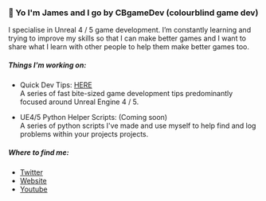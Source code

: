 ### 👋 Yo I'm James and I go by CBgameDev (colourblind game dev)

I specialise in Unreal 4 / 5 game development. 
I’m constantly learning and trying to improve my skills so that I can make better games
and I want to share what I learn with other people to help them make better games too.

##### Things I'm working on:

* Quick Dev Tips: [HERE](https://www.youtube.com/playlist?list=PLp4q8fDG7WcAMTerQyWnBD5ahpSTLjbiU)
<br /> A series of fast bite-sized game development tips predominantly focused around Unreal Engine 4 / 5.

* UE4/5 Python Helper Scripts: (Coming soon)
<br />A series of python scripts I've made and use myself to help find and log problems within your projects projects.


##### Where to find me:
* [Twitter](https://twitter.com/cbGameDev)
* [Website](https://www.cbgamedev.com) 
* [Youtube](https://www.youtube.com/channel/UCsksy2YA3T_GRpNDckV8ijA) 
